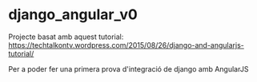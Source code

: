 # django_angular_v0

Projecte basat amb aquest tutorial:
https://techtalkontv.wordpress.com/2015/08/26/django-and-angularjs-tutorial/

Per a poder fer una primera prova d'integració de django amb AngularJS
